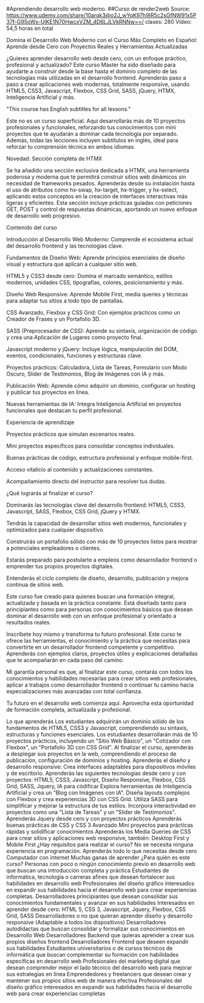 #Aprendiendo desarrollo web moderno.
##Curso de render2web
Source: https://www.udemy.com/share/10arqk3@o2J_wYqK97h9IR5c2sGfNW91x5P37f-G95oWx-UlKE1N70HwcxVZM_4D6LJLVkRNNw==/
clases: 280
Vídeo: 54,5 horas en total

Domina el Desarrollo Web Moderno con el Curso Más Completo en Español: Aprende desde Cero con Proyectos Reales y Herramientas Actualizadas

¿Quieres aprender desarrollo web desde cero, con un enfoque práctico, profesional y actualizado? Este curso Máster ha sido diseñado para ayudarte a construir desde la base hasta el dominio completo de las tecnologías más utilizadas en el desarrollo frontend. Aprenderás paso a paso a crear aplicaciones web modernas, totalmente responsive, usando HTML5, CSS3, Javascript, Flexbox, CSS Grid, SASS, jQuery, HTMX, Inteligencia Artificial y más.

"This course has English subtitles for all lessons."

Este no es un curso superficial. Aquí desarrollarás más de 10 proyectos profesionales y funcionales, reforzando tus conocimientos con mini proyectos que te ayudarán a dominar cada tecnología por separado. Además, todas las lecciones incluyen subtítulos en inglés, ideal para reforzar tu comprensión técnica en ambos idiomas.

Novedad: Sección completa de HTMX

Se ha añadido una sección exclusiva dedicada a HTMX, una herramienta poderosa y moderna que te permitirá construir sitios web dinámicos sin necesidad de frameworks pesados. Aprenderás desde su instalación hasta el uso de atributos como hx-swap, hx-target, hx-trigger, y hx-select, aplicando estos conceptos en la creación de interfaces interactivas más ligeras y eficientes. Esta sección incluye prácticas guiadas con peticiones GET, POST y control de respuestas dinámicas, aportando un nuevo enfoque de desarrollo web progresivo.

Contenido del curso

Introducción al Desarrollo Web Moderno: Comprende el ecosistema actual del desarrollo frontend y las tecnologías clave.

Fundamentos de Diseño Web: Aprende principios esenciales de diseño visual y estructura que aplican a cualquier sitio web.

HTML5 y CSS3 desde cero: Domina el marcado semántico, estilos modernos, unidades CSS, tipografías, colores, posicionamiento y más.

Diseño Web Responsive: Aprende Mobile First, media queries y técnicas para adaptar tus sitios a todo tipo de pantallas.

CSS Avanzado, Flexbox y CSS Grid: Con ejemplos prácticos como un Creador de Frases y un Portafolio 3D.

SASS (Preprocesador de CSS): Aprende su sintaxis, organización de código y crea una Aplicación de Lugares como proyecto final.

Javascript moderno y jQuery: Incluye lógica, manipulación del DOM, eventos, condicionales, funciones y estructuras clave.

Proyectos prácticos: Calculadora, Lista de Tareas, Formulario con Modo Oscuro, Slider de Testimonios, Blog de Imágenes con IA y más.

Publicación Web: Aprende cómo adquirir un dominio, configurar un hosting y publicar tus proyectos en línea.

Nuevas herramientas de IA: Integra Inteligencia Artificial en proyectos funcionales que destacan tu perfil profesional.

Experiencia de aprendizaje

Proyectos prácticos que simulan escenarios reales.

Mini proyectos específicos para consolidar conceptos individuales.

Buenas prácticas de código, estructura profesional y enfoque mobile-first.

Acceso vitalicio al contenido y actualizaciones constantes.

Acompañamiento directo del instructor para resolver tus dudas.

¿Qué lograrás al finalizar el curso?

Dominarás las tecnologías clave del desarrollo frontend: HTML5, CSS3, Javascript, SASS, Flexbox, CSS Grid, jQuery y HTMX.

Tendrás la capacidad de desarrollar sitios web modernos, funcionales y optimizados para cualquier dispositivo.

Construirás un portafolio sólido con más de 10 proyectos listos para mostrar a potenciales empleadores o clientes.

Estarás preparado para postularte a empleos como desarrollador frontend o emprender tus propios proyectos digitales.

Entenderás el ciclo completo de diseño, desarrollo, publicación y mejora continua de sitios web.

Este curso fue creado para quienes buscan una formación integral, actualizada y basada en la práctica constante. Está diseñado tanto para principiantes como para personas con conocimientos básicos que desean dominar el desarrollo web con un enfoque profesional y orientado a resultados reales.

Inscríbete hoy mismo y transforma tu futuro profesional. Este curso te ofrece las herramientas, el conocimiento y la práctica que necesitas para convertirte en un desarrollador frontend competente y competitivo. Aprenderás con ejemplos claros, proyectos útiles y explicaciones detalladas que te acompañarán en cada paso del camino.

Mi garantía personal es que, al finalizar este curso, contarás con todos los conocimientos y habilidades necesarias para crear sitios web profesionales, aplicar a trabajos como desarrollador frontend o continuar tu camino hacia especializaciones más avanzadas con total confianza.

Tu futuro en el desarrollo web comienza aquí. Aprovecha esta oportunidad de formación completa, actualizada y profesional.

Lo que aprenderás
Los estudiantes adquirirán un dominio sólido de los fundamentos de HTML5, CSS3 y Javascript, comprendiendo su sintaxis, estructuras y funciones esenciales.
Los estudiantes desarrollarán más de 10 proyectos prácticos, incluyendo un "Sitio Web Básico", un "Cotizador con Flexbox", un "Portafolio 3D con CSS Grid".
Al finalizar el curso, aprenderás a desplegar sus proyectos en la web, comprendiendo el proceso de publicación, configuración de dominios y hosting.
Aprenderás el diseño y desarrollo responsive: Crea interfaces adaptables para dispositivos móviles y de escritorio.
Aprenderás las siguientes tecnologías desde cero y con proyectos: HTML5, CSS3, Javascript, Diseño Responsive, Flexbox, CSS Grid, SASS, Jquery, IA para códificar
Explora herramientas de Inteligencia Artificial y crea un "Blog con Imágenes con IA".
Diseña layouts complejos con Flexbox y crea experiencias 3D con CSS Grid.
Utiliza SASS para simplificar y mejorar la estructura de tus estilos.
Incorpora interactividad en proyectos como una "Lista de Tareas" y un "Slider de Testimonios".
Aprenderás Jquery desde cero y con proyectos prácticos
Aprenderás buenas prácticas de CSS y CSS 3 Avanzado
Mini proyectos para prácticas rápidas y solidificar conocimientos
Aprenderás los Media Queries de CSS para crear sitios y aplicaciones web responsive, también: Desktop First y Mobile First
¿Hay requisitos para realizar el curso?
No se necesita ninguna experiencia en programación. Aprenderás todo lo que necesitas desde cero
Computador con internet
Muchas ganas de aprender
¿Para quién es este curso?
Personas con poco o ningún conocimiento previo en desarrollo web que buscan una introducción completa y práctica
Estudiantes de informática, tecnología o carreras afines que desean fortalecer sus habilidades en desarrollo web
Profesionales del diseño gráfico interesados en expandir sus habilidades hacia el desarrollo web para crear experiencias completas.
Desarrolladores principiantes que desean consolidar sus conocimientos fundamentales y avanzar en sus habilidades
Interesados en aprender desde cero: HTML 5, CSS 3, Javascript, Jquery, Flexbox, CSS Grid, SASS
Desarrolladores o no que quieran aprender diseño y desarrollo responsive (Adaptable a todos los dispositivos)
Desarrolladores autodidactas que buscan consolidar y formalizar sus conocimientos en Desarrollo Web
Desarrolladores Backend que quieras aprender a crear sus propios diseños frontend
Desarrolladores Frontend que deseen expandir sus habilidades
Estudiantes universitarios o de cursos técnicos de informática que buscan complementar su formación con habilidades específicas en desarrollo web
Profesionales del marketing digital que desean comprender mejor el lado técnico del desarrollo web para mejorar sus estrategias en línea
Emprendedores y freelancers que desean crear y mantener sus propios sitios web de manera efectiva
Profesionales del diseño gráfico interesados en expandir sus habilidades hacia el desarrollo web para crear experiencias completas
